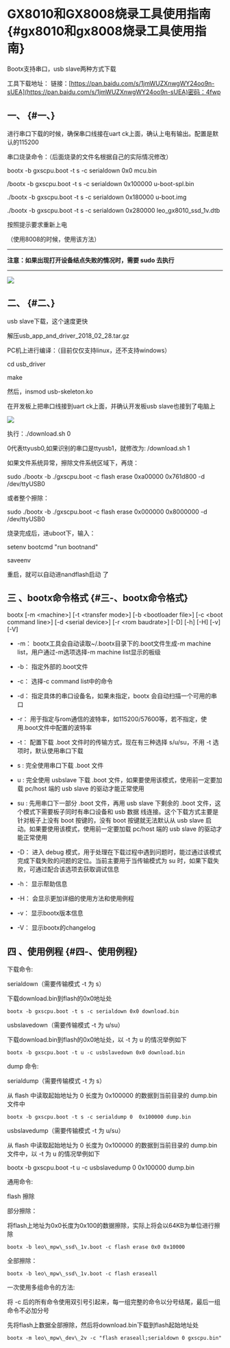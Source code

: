 # GX8010和GX8008烧录工具使用指南 {#gx8010和gx8008烧录工具使用指南}

Bootx支持串口，usb slave两种方式下载

工具下载地址： 链接：[https://pan.baidu.com/s/1jmWUZXnwgWY24oo9n-sUEA](https://pan.baidu.com/s/1jmWUZXnwgWY24oo9n-sUEA)密码：4fwp

## 一、 {#一、}

进行串口下载的时候，确保串口线接在uart ck上面，确认上电有输出。配置是默认的115200

串口烧录命令：（后面烧录的文件名根据自己的实际情况修改）

bootx -b gxscpu.boot -t s -c serialdown 0x0 mcu.bin

/bootx -b gxscpu.boot -t s -c serialdown 0x100000 u-boot-spl.bin

./bootx -b gxscpu.boot -t s -c serialdown 0x180000 u-boot.img

./bootx -b gxscpu.boot -t s -c serialdown 0x280000 leo\_gx8010\_ssd\_1v.dtb

按照提示要求重新上电

（使用8008的时候，使用该方法）

---

**注意：如果出现打开设备结点失败的情况时，需要 sudo 去执行**

---

![](/assets/usb.jpg)

## 二、 {#二、}

usb slave下载，这个速度更快

解压usb\_app\_and\_driver\_2018\_02\_28.tar.gz

PC机上进行编译：（目前仅仅支持linux，还不支持windows）

cd usb\_driver

make

然后，insmod usb-skeleton.ko

在开发板上把串口线接到uart ck上面，并确认开发板usb slave也接到了电脑上

![](/assets/uart.jpg)

执行：./download.sh 0

0代表ttyusb0,如果识别的串口是ttyusb1，就修改为: /download.sh 1

如果文件系统异常，擦除文件系统区域下，再烧：

sudo ./bootx -b ./gxscpu.boot -c flash erase 0xa00000 0x761d800 -d /dev/ttyUSB0

或者整个擦除：

sudo ./bootx -b ./gxscpu.boot -c flash erase 0x000000 0x8000000 -d /dev/ttyUSB0

烧录完成后，进uboot下，输入：

setenv bootcmd "run bootnand"

saveenv

重启，就可以自动进nandflash启动 了

## 三 、bootx命令格式 {#三-、bootx命令格式}

bootx \[-m &lt;machine&gt;\] \[-t &lt;transfer mode&gt;\] \[-b &lt;bootloader file&gt;\] \[-c &lt;boot command line&gt;\] \[-d &lt;serial device&gt;\] \[-r &lt;rom baudrate&gt;\] \[-D\] \[-h\] \[-H\] \[-v\] \[-V\]

* -m： bootx工具会自动读取~/.bootx目录下的.boot文件生成-m machine list，用户通过-m选项选择-m machine list显示的板级

* -b： 指定外部的.boot文件

* -c： 选择-c command list中的命令

* -d： 指定具体的串口设备名，如果未指定，bootx 会自动扫描一个可用的串口

* -r： 用于指定与rom通信的波特率，如115200/57600等，若不指定，使用.boot文件中配置的波特率

* -t： 配置下载 .boot 文件时的传输方式，现在有三种选择 s/u/su，不用 -t 选项时，默认使用串口下载

* s : 完全使用串口下载 .boot 文件

* u : 完全使用 usbslave 下载 .boot 文件，如果要使用该模式，使用前一定要加载 pc/host 端的 usb slave 的驱动才能正常使用

* su : 先用串口下一部分 .boot 文件，再用 usb slave 下剩余的 .boot 文件，这个模式下需要板子同时有串口设备和 usb 数据 线连接。这个下载方式主要是针对板子上没有 boot 按键的，没有 boot 按键就无法默认从 usb slave 启动。如果要使用该模式，使用前一定要加载 pc/host 端的 usb slave 的驱动才能正常使用

* -D： 进入 debug 模式，用于处理在下载过程中遇到问题时，能过通过该模式完成下载失败的问题的定位。当前主要用于当传输模式为 su 时，如果下载失败，可通过配合该选项去获取调试信息

* -h： 显示帮助信息

* -H： 会显示更加详细的使用方法和使用例程

* -v： 显示bootx版本信息

* -V： 显示bootx的changelog

## 四 、使用例程 {#四-、使用例程}

下载命令:

serialdown（需要传输模式 -t 为 s）

下载download.bin到flash的0x0地址处

```
bootx -b gxscpu.boot -t s -c serialdown 0x0 download.bin

```

usbslavedown（需要传输模式 -t 为 u/su）

下载download.bin到flash的0x0地址处，以 -t 为 u 的情况举例如下

```
bootx -b gxscpu.boot -t u -c usbslavedown 0x0 download.bin

```

dump 命令:

serialdump（需要传输模式 -t 为 s）

从 flash 中读取起始地址为 0 长度为 0x100000 的数据到当前目录的 dump.bin 文件中

```
bootx -b gxscpu.boot -t s -c serialdump 0  0x100000 dump.bin

```

usbslavedump（需要传输模式 -t 为 u/su）

从 flash 中读取起始地址为 0 长度为 0x100000 的数据到当前目录的 dump.bin 文件中，以 -t 为 u 的情况举例如下

bootx -b gxscpu.boot -t u -c usbslavedump 0 0x100000 dump.bin

通用命令:

flash 擦除

部分擦除：

将flash上地址为0x0长度为0x100的数据擦除，实际上将会以64KB为单位进行擦除

```
bootx -b leo\_mpw\_ssd\_1v.boot -c flash erase 0x0 0x10000

```

全部擦除：

```
bootx -b leo\_mpw\_ssd\_1v.boot -c flash eraseall

```

一次使用多组命令的方法:

将 -c 后的所有命令使用双引号引起来，每一组完整的命令以分号结尾，最后一组命令不必加分号

先将flash上数据全部擦除，然后将download.bin下载到flash起始地址处

```
bootx -m leo\_mpw\_dev\_2v -c "flash eraseall;serialdown 0 gxscpu.bin"
```



